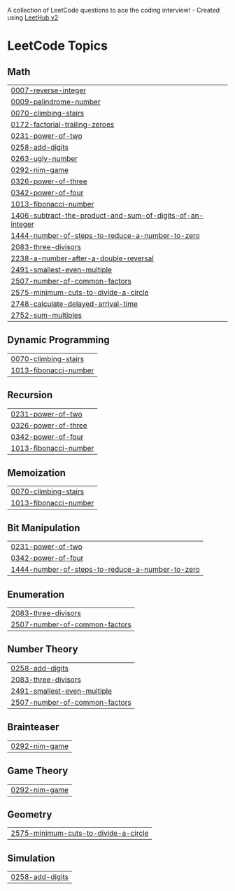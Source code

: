 A collection of LeetCode questions to ace the coding interview! - Created using [LeetHub v2](https://github.com/arunbhardwaj/LeetHub-2.0)
<!---LeetCode Topics Start-->
# LeetCode Topics
## Math
|  |
| ------- |
| [0007-reverse-integer](https://github.com/baargavi100/HackerRank-leetcode/tree/master/0007-reverse-integer) |
| [0009-palindrome-number](https://github.com/baargavi100/HackerRank-leetcode/tree/master/0009-palindrome-number) |
| [0070-climbing-stairs](https://github.com/baargavi100/HackerRank-leetcode/tree/master/0070-climbing-stairs) |
| [0172-factorial-trailing-zeroes](https://github.com/baargavi100/HackerRank-leetcode/tree/master/0172-factorial-trailing-zeroes) |
| [0231-power-of-two](https://github.com/baargavi100/HackerRank-leetcode/tree/master/0231-power-of-two) |
| [0258-add-digits](https://github.com/baargavi100/HackerRank-leetcode/tree/master/0258-add-digits) |
| [0263-ugly-number](https://github.com/baargavi100/HackerRank-leetcode/tree/master/0263-ugly-number) |
| [0292-nim-game](https://github.com/baargavi100/HackerRank-leetcode/tree/master/0292-nim-game) |
| [0326-power-of-three](https://github.com/baargavi100/HackerRank-leetcode/tree/master/0326-power-of-three) |
| [0342-power-of-four](https://github.com/baargavi100/HackerRank-leetcode/tree/master/0342-power-of-four) |
| [1013-fibonacci-number](https://github.com/baargavi100/HackerRank-leetcode/tree/master/1013-fibonacci-number) |
| [1406-subtract-the-product-and-sum-of-digits-of-an-integer](https://github.com/baargavi100/HackerRank-leetcode/tree/master/1406-subtract-the-product-and-sum-of-digits-of-an-integer) |
| [1444-number-of-steps-to-reduce-a-number-to-zero](https://github.com/baargavi100/HackerRank-leetcode/tree/master/1444-number-of-steps-to-reduce-a-number-to-zero) |
| [2083-three-divisors](https://github.com/baargavi100/HackerRank-leetcode/tree/master/2083-three-divisors) |
| [2238-a-number-after-a-double-reversal](https://github.com/baargavi100/HackerRank-leetcode/tree/master/2238-a-number-after-a-double-reversal) |
| [2491-smallest-even-multiple](https://github.com/baargavi100/HackerRank-leetcode/tree/master/2491-smallest-even-multiple) |
| [2507-number-of-common-factors](https://github.com/baargavi100/HackerRank-leetcode/tree/master/2507-number-of-common-factors) |
| [2575-minimum-cuts-to-divide-a-circle](https://github.com/baargavi100/HackerRank-leetcode/tree/master/2575-minimum-cuts-to-divide-a-circle) |
| [2748-calculate-delayed-arrival-time](https://github.com/baargavi100/HackerRank-leetcode/tree/master/2748-calculate-delayed-arrival-time) |
| [2752-sum-multiples](https://github.com/baargavi100/HackerRank-leetcode/tree/master/2752-sum-multiples) |
## Dynamic Programming
|  |
| ------- |
| [0070-climbing-stairs](https://github.com/baargavi100/HackerRank-leetcode/tree/master/0070-climbing-stairs) |
| [1013-fibonacci-number](https://github.com/baargavi100/HackerRank-leetcode/tree/master/1013-fibonacci-number) |
## Recursion
|  |
| ------- |
| [0231-power-of-two](https://github.com/baargavi100/HackerRank-leetcode/tree/master/0231-power-of-two) |
| [0326-power-of-three](https://github.com/baargavi100/HackerRank-leetcode/tree/master/0326-power-of-three) |
| [0342-power-of-four](https://github.com/baargavi100/HackerRank-leetcode/tree/master/0342-power-of-four) |
| [1013-fibonacci-number](https://github.com/baargavi100/HackerRank-leetcode/tree/master/1013-fibonacci-number) |
## Memoization
|  |
| ------- |
| [0070-climbing-stairs](https://github.com/baargavi100/HackerRank-leetcode/tree/master/0070-climbing-stairs) |
| [1013-fibonacci-number](https://github.com/baargavi100/HackerRank-leetcode/tree/master/1013-fibonacci-number) |
## Bit Manipulation
|  |
| ------- |
| [0231-power-of-two](https://github.com/baargavi100/HackerRank-leetcode/tree/master/0231-power-of-two) |
| [0342-power-of-four](https://github.com/baargavi100/HackerRank-leetcode/tree/master/0342-power-of-four) |
| [1444-number-of-steps-to-reduce-a-number-to-zero](https://github.com/baargavi100/HackerRank-leetcode/tree/master/1444-number-of-steps-to-reduce-a-number-to-zero) |
## Enumeration
|  |
| ------- |
| [2083-three-divisors](https://github.com/baargavi100/HackerRank-leetcode/tree/master/2083-three-divisors) |
| [2507-number-of-common-factors](https://github.com/baargavi100/HackerRank-leetcode/tree/master/2507-number-of-common-factors) |
## Number Theory
|  |
| ------- |
| [0258-add-digits](https://github.com/baargavi100/HackerRank-leetcode/tree/master/0258-add-digits) |
| [2083-three-divisors](https://github.com/baargavi100/HackerRank-leetcode/tree/master/2083-three-divisors) |
| [2491-smallest-even-multiple](https://github.com/baargavi100/HackerRank-leetcode/tree/master/2491-smallest-even-multiple) |
| [2507-number-of-common-factors](https://github.com/baargavi100/HackerRank-leetcode/tree/master/2507-number-of-common-factors) |
## Brainteaser
|  |
| ------- |
| [0292-nim-game](https://github.com/baargavi100/HackerRank-leetcode/tree/master/0292-nim-game) |
## Game Theory
|  |
| ------- |
| [0292-nim-game](https://github.com/baargavi100/HackerRank-leetcode/tree/master/0292-nim-game) |
## Geometry
|  |
| ------- |
| [2575-minimum-cuts-to-divide-a-circle](https://github.com/baargavi100/HackerRank-leetcode/tree/master/2575-minimum-cuts-to-divide-a-circle) |
## Simulation
|  |
| ------- |
| [0258-add-digits](https://github.com/baargavi100/HackerRank-leetcode/tree/master/0258-add-digits) |
<!---LeetCode Topics End-->